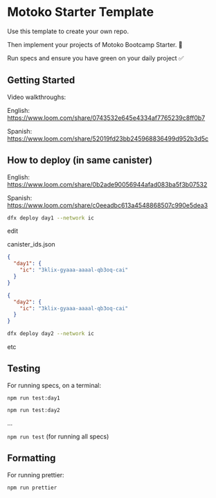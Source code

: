 # Motoko Starter Template

Use this template to create your own repo.

Then implement your projects of Motoko Bootcamp Starter. 💪

Run specs and ensure you have green on your daily project ✅

## Getting Started

Video walkthroughs:

English: https://www.loom.com/share/0743532e645e4334af7765239c8ff0b7

Spanish: https://www.loom.com/share/52019fd23bb245968836499d952b3d5c

## How to deploy (in same canister)

English: https://www.loom.com/share/0b2ade90056944afad083ba5f3b07532

Spanish: https://www.loom.com/share/c0eeadbc613a4548868507c990e5dea3

```sh
dfx deploy day1 --network ic
```

edit

canister_ids.json

```json
{
  "day1": {
    "ic": "3klix-gyaaa-aaaal-qb3oq-cai"
  }
}
```

```json
{
  "day2": {
    "ic": "3klix-gyaaa-aaaal-qb3oq-cai"
  }
}
```

```sh
dfx deploy day2 --network ic
```

etc

## Testing

For running specs, on a terminal:

`npm run test:day1`

`npm run test:day2`

...

`npm run test` (for running all specs)

## Formatting

For running prettier:

`npm run prettier`
